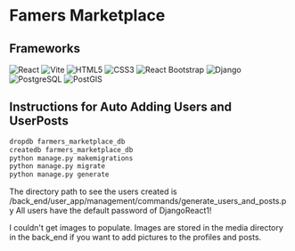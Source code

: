 # Famers Marketplace

## Frameworks
![React](https://img.shields.io/badge/React-20232A?style=for-the-badge&logo=react&logoColor=61DAFB)
![Vite](https://img.shields.io/badge/Vite-646CFF?style=for-the-badge&logo=vite&logoColor=white)
![HTML5](https://img.shields.io/badge/HTML5-E34F26?style=for-the-badge&logo=html5&logoColor=white)
![CSS3](https://img.shields.io/badge/CSS3-1572B6?style=for-the-badge&logo=css3&logoColor=white)
![React Bootstrap](https://img.shields.io/badge/React%20Bootstrap-563D7C?style=for-the-badge&logo=bootstrap&logoColor=white)
![Django](https://img.shields.io/badge/Django-092E20?style=for-the-badge&logo=django&logoColor=white)
![PostgreSQL](https://img.shields.io/badge/PostgreSQL-336791?style=for-the-badge&logo=postgresql&logoColor=white)
![PostGIS](https://img.shields.io/badge/PostGIS-4183C4?style=for-the-badge&logo=postgis&logoColor=white)


## Instructions for Auto Adding Users and UserPosts

```bash
dropdb farmers_marketplace_db
createdb farmers_marketplace_db
python manage.py makemigrations
python manage.py migrate
python manage.py generate
```

The directory path to see the users created is /back_end/user_app/management/commands/generate_users_and_posts.py
All users have the default password of DjangoReact1!

I couldn't get images to populate. Images are stored in the media directory in the back_end if you want to add pictures to the profiles and posts.
